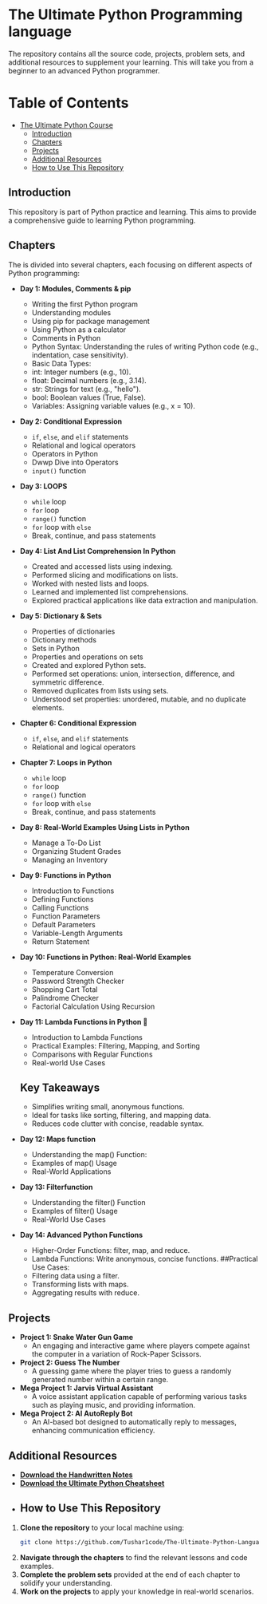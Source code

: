 # The Ultimate Python Programming language
The repository contains all the source code, projects, problem sets, and additional resources to supplement your learning. This will take you from a beginner to an advanced Python programmer.
# Table of Contents
- [The Ultimate Python Course](#the-ultimate-python-course)
  - [Introduction](#introduction)
  - [Chapters](#chapters)
  - [Projects](#projects)
  - [Additional Resources](#additional-resources)
  - [How to Use This Repository](#how-to-use-this-repository)

## Introduction

This repository is part of Python practice and learning. This aims to provide a comprehensive guide to learning Python programming.

## Chapters

The is divided into several chapters, each focusing on different aspects of Python programming:

- **Day 1: Modules, Comments & pip**
  - Writing the first Python program
  - Understanding modules
  - Using pip for package management
  - Using Python as a calculator
  - Comments in Python
  - Python Syntax: Understanding the rules of writing Python code (e.g., indentation, case sensitivity).
  - Basic Data Types:
  - int: Integer numbers (e.g., 10).
  - float: Decimal numbers (e.g., 3.14).
  - str: Strings for text (e.g., "hello").
  - bool: Boolean values (True, False).
  - Variables: Assigning variable values (e.g., x = 10).

- **Day 2: Conditional Expression**
  - `if`, `else`, and `elif` statements
  - Relational and logical operators
  - Operators in Python
  - Dwwp Dive into Operators
  - `input()` function
    
- **Day 3: LOOPS**
  - `while` loop
  - `for` loop
  - `range()` function
  - `for` loop with `else`
  - Break, continue, and pass statements
    
- **Day 4: List And List Comprehension In Python**
  - Created and accessed lists using indexing.
  - Performed slicing and modifications on lists.
  - Worked with nested lists and loops.
  - Learned and implemented list comprehensions.
  - Explored practical applications like data extraction and manipulation.
    
- **Day 5: Dictionary & Sets**
  - Properties of dictionaries
  - Dictionary methods
  - Sets in Python
  - Properties and operations on sets
  - Created and explored Python sets.
  - Performed set operations: union, intersection, difference, and symmetric difference.
  - Removed duplicates from lists using sets.
  - Understood set properties: unordered, mutable, and no duplicate elements.
    
- **Chapter 6: Conditional Expression**
  - `if`, `else`, and `elif` statements
  - Relational and logical operators
- **Chapter 7: Loops in Python**
  - `while` loop
  - `for` loop
  - `range()` function
  - `for` loop with `else`
  - Break, continue, and pass statements

- **Day 8: Real-World Examples Using Lists in Python**
  - Manage a To-Do List
  - Organizing Student Grades
  - Managing an Inventory
    
- **Day 9: Functions in Python**
  - Introduction to Functions
  - Defining Functions
  - Calling Functions
  - Function Parameters
  - Default Parameters
  - Variable-Length Arguments
  - Return Statement
    
- **Day 10: Functions in Python: Real-World Examples**
  - Temperature Conversion
  - Password Strength Checker
  - Shopping Cart Total
  - Palindrome Checker
  - Factorial Calculation Using Recursion
    
- **Day 11: Lambda Functions in Python 🚀**
  - Introduction to Lambda Functions  
  - Practical Examples: Filtering, Mapping, and Sorting  
  - Comparisons with Regular Functions  
  - Real-world Use Cases
  ## Key Takeaways  
  - Simplifies writing small, anonymous functions.  
  - Ideal for tasks like sorting, filtering, and mapping data.  
  - Reduces code clutter with concise, readable syntax.  

- **Day 12: Maps function**
  - Understanding the map() Function:
  - Examples of map() Usage
  - Real-World Applications
 
- **Day 13: Filterfunction**
  - Understanding the filter() Function
  - Examples of filter() Usage
  - Real-World Use Cases

- **Day 14: Advanced Python Functions**
  - Higher-Order Functions: filter, map, and reduce.
  - Lambda Functions: Write anonymous, concise functions.
  ##Practical Use Cases:
  - Filtering data using a filter.
  - Transforming lists with maps.
  - Aggregating results with reduce.
  
 
## Projects

- **Project 1: Snake Water Gun Game**
  - An engaging and interactive game where players compete against the computer in a variation of Rock-Paper Scissors.
- **Project 2: Guess The Number**
  - A guessing game where the player tries to guess a randomly generated number within a certain range.
- **Mega Project 1: Jarvis Virtual Assistant**
  - A voice assistant application capable of performing various tasks such as playing music, and providing information.
- **Mega Project 2: AI AutoReply Bot**
  - An AI-based bot designed to automatically reply to messages, enhancing communication efficiency.

## Additional Resources

- **[Download the Handwritten Notes](https://www.codewithharry.com/notes)**
- **[Download the Ultimate Python Cheatsheet](https://www.codewithharry.com/blogpost/python-cheatsheet/)**
- ## How to Use This Repository

1. **Clone the repository** to your local machine using:
   ```sh
   git clone https://github.com/Tushar1code/The-Ultimate-Python-Language.git
   ```
2. **Navigate through the chapters** to find the relevant lessons and code examples.
3. **Complete the problem sets** provided at the end of each chapter to solidify your understanding.
4. **Work on the projects** to apply your knowledge in real-world scenarios.
